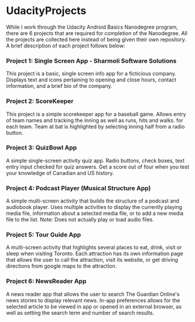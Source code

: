 # UdacityProjects

While I work through the Udacity Android Basics Nanodegree program, there are 6 projects that are required for completion of the Nanodegree. All the projects are collected here instead of being given their own repository. A brief description of each project follows below:

### Project 1: Single Screen App - Sharmoli Software Solutions
This project is a basic, single screen info app for a ficticious company. Displays text and icons pertaining to opening and close hours, contact information, and a brief bio of the company.

### Project 2: ScoreKeeper
This project is a simple scorekeeper app for a baseball game. Allows entry of team names and tracking the inning as well as runs, hits and walks. for each team. Team at bat is highlighted by selecting inning half from a radio button.

### Project 3: QuizBowl App
A simple single-screen activity quiz app. Radio buttons, check boxes, text entry input checked for quiz answers. Get a score out of four when you test your knowledge of Canadian and US history.

### Project 4: Podcast Player (Musical Structure App)
A simple multi-screen activity that builds the structure of a podcast and audiobook player. Uses multiple activities to display the currently playing media file, information about a selected media file, or to add a new media file to the list. Note: Does not actually play or load audio files.

### Project 5: Tour Guide App
A multi-screen activity that highlights several places to eat, drink, visit or sleep when visiting Toronto. Each attraction has its own information page that allows the user to call the attraction, visit its website, or get driving directions from google maps to the attraction.


### Project 6: NewsReader App
A news reader app that allows the user to search The Guardian Online's news stories to display relevant news. In-app preferences allows for the selected article to be viewed in app or opened in an external browser, as well as setting the search term and number of search results.
